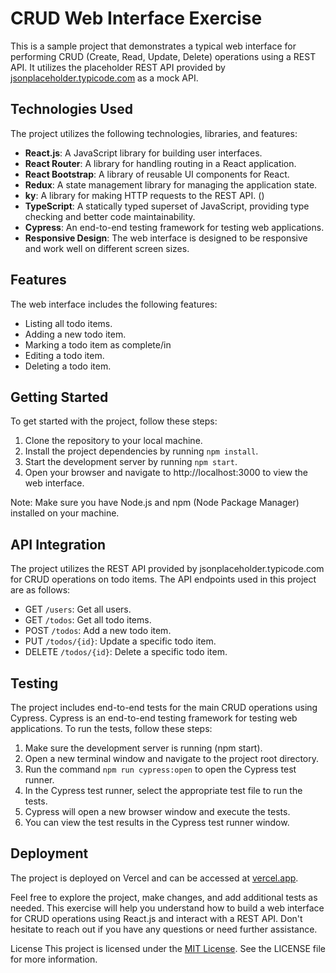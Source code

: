 # CRUD Web Interface Exercise

This is a sample project that demonstrates a typical web interface for performing CRUD (Create, Read, Update, Delete) operations using a REST API. It utilizes the placeholder REST API provided by [jsonplaceholder.typicode.com](https://jsonplaceholder.typicode.com/) as a mock API.

## Technologies Used

The project utilizes the following technologies, libraries, and features:

- **React.js**: A JavaScript library for building user interfaces.
- **React Router**: A library for handling routing in a React application.
- **React Bootstrap**: A library of reusable UI components for React.
- **Redux**: A state management library for managing the application state.
- **ky**: A library for making HTTP requests to the REST API. ()
- **TypeScript**: A statically typed superset of JavaScript, providing type checking and better code maintainability.
- **Cypress**: An end-to-end testing framework for testing web applications.
- **Responsive Design**: The web interface is designed to be responsive and work well on different screen sizes.

## Features

The web interface includes the following features:

- Listing all todo items.
- Adding a new todo item.
- Marking a todo item as complete/in
- Editing a todo item.
- Deleting a todo item.

## Getting Started

To get started with the project, follow these steps:

1. Clone the repository to your local machine.
2. Install the project dependencies by running `npm install`.
3. Start the development server by running `npm start`.
4. Open your browser and navigate to http://localhost:3000 to view the web interface.

Note: Make sure you have Node.js and npm (Node Package Manager) installed on your machine.

## API Integration

The project utilizes the REST API provided by jsonplaceholder.typicode.com for CRUD operations on todo items. The API endpoints used in this project are as follows:

- GET `/users`: Get all users.
- GET `/todos`: Get all todo items.
- POST `/todos`: Add a new todo item.
- PUT `/todos/{id}`: Update a specific todo item.
- DELETE `/todos/{id}`: Delete a specific todo item.

## Testing

The project includes end-to-end tests for the main CRUD operations using Cypress. Cypress is an end-to-end testing framework for testing web applications. To run the tests, follow these steps:

1. Make sure the development server is running (npm start).
2. Open a new terminal window and navigate to the project root directory.
3. Run the command `npm run cypress:open` to open the Cypress test runner.
4. In the Cypress test runner, select the appropriate test file to run the tests.
5. Cypress will open a new browser window and execute the tests.
6. You can view the test results in the Cypress test runner window.

## Deployment

The project is deployed on Vercel and can be accessed at [vercel.app](https://todo-app-dakh.vercel.app/).

Feel free to explore the project, make changes, and add additional tests as needed. This exercise will help you understand how to build a web interface for CRUD operations using React.js and interact with a REST API. Don't hesitate to reach out if you have any questions or need further assistance.

License
This project is licensed under the [MIT License](https://opensource.org/licenses/MIT). See the LICENSE file for more information.
